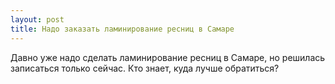 ```yaml
---
layout: post 
title: Надо заказать ламинирование ресниц в Самаре 
--- 
```

Давно уже надо сделать ламинирование ресниц в Самаре, но решилась записаться только сейчас. Кто знает, куда лучше обратиться?
